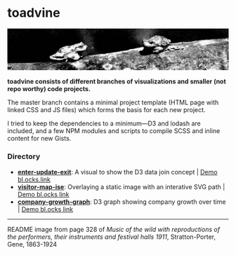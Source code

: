 # toadvine

![toadvine repo][image]

**toadvine consists of different branches of visualizations and smaller (not repo worthy) code projects.**

The master branch contains a minimal project template (HTML page with linked CSS and JS files) which forms the basis for each new project.

I tried to keep the dependencies to a minimum&mdash;D3 and lodash are included, and a few NPM modules and scripts to compile SCSS and inline content for new Gists.

### Directory
- **[enter-update-exit](https://github.com/haydenwagner/toadvine/tree/enter-update-exit)**: A visual to show the D3 data join concept | [Demo bl.ocks.link](http://bl.ocks.org/haydenwagner/a85fbb54b4ff60259678d9a1d171d030)
- **[visitor-map-ise](http://github.com/haydenwagner/toadvine/tree/visitor-map-ise)**: Overlaying a static image with an interative SVG path | [Demo bl.ocks link](http://bl.ocks.org/haydenwagner/a2b3b0cd49b9c46bfb71ba6b37256cc5)
- **[company-growth-graph](http://github.com/haydenwagner/toadvine/tree/company-growth-graph)**: D3 graph showing company growth over time | [Demo bl.ocks link](http://bl.ocks.org/haydenwagner/daef872893fc9cea9d35b131b0b9ca1c)


----
[image]: https://github.com/haydenwagner/toadvine/blob/master/README_IMAGE.jpg "toadvine repo"

README image from page 328 of *Music of the wild with reproductions of the performers, their instruments and festival halls 1911*, Stratton-Porter, Gene, 1863-1924
